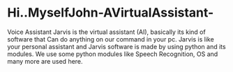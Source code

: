 # Hi..MyselfJohn-AVirtualAssistant-
Voice Assistant Jarvis is the virtual assistant (AI), basically its kind of software that Can do anything on our command in your pc. Jarvis is like your personal assistant and Jarvis software is made by using python and its modules. We use some python modules like Speech Recognition, OS and many more are used here.
